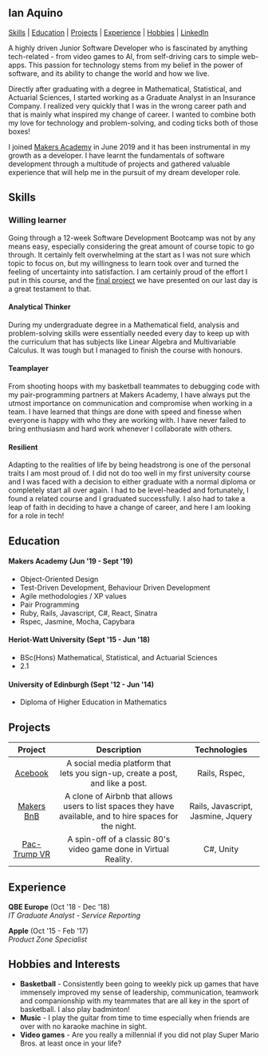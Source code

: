 ## Ian Aquino

[Skills](https://github.com/ianaquino47/CV/#skills) | [Education](https://github.com/ianaquino47/CV/#education) | [Projects](https://github.com/ianaquino47/CV/#projects) | [Experience](https://github.com/ianaquino47/CV/#experience) | [Hobbies](https://github.com/ianaquino47/CV/#hobbies-and-interests) | [LinkedIn](https://www.linkedin.com/in/ian-aquino/) 

A highly driven Junior Software Developer who is fascinated by anything tech-related - from video games to AI, from self-driving cars to simple web-apps. This passion for technology stems from my belief in the power of software, and its ability to change the world and how we live. 

Directly after graduating with a degree in Mathematical, Statistical, and Actuarial Sciences, I started working as a Graduate Analyst in an Insurance Company. I realized very quickly that I was in the wrong career path and that is mainly what inspired my change of career. I wanted to combine both my love for technology and problem-solving, and coding ticks both of those boxes! 

I joined [Makers Academy](http://www.makersacademy.com/) in June 2019 and it has been instrumental in my growth as a developer. I have learnt the fundamentals of software development through a multitude of projects and gathered valuable experience that will help me in the pursuit of my dream developer role.

## Skills 

### Willing learner

Going through a 12-week Software Development Bootcamp was not by any means easy, especially considering the great amount of course topic to go through. It certainly felt overwhelming at the start as I was not sure which topic to focus on, but my willingness to learn took over and turned the feeling of uncertainty into satisfaction. I am certainly proud of the effort I put in this course, and the [final project](https://github.com/Kaymo1990/PacTrumpVR) we have presented on our last day is a great testament to that. 

#### Analytical Thinker

During my undergraduate degree in a Mathematical field, analysis and problem-solving skills were essentially needed every day to keep up with the curriculum that has subjects like Linear Algebra and Multivariable Calculus. It was tough but I managed to finish the course with honours.

#### Teamplayer

From shooting hoops with my basketball teammates to debugging code with my pair-programming partners at Makers Academy, I have always put the utmost importance on communication and compromise when working in a team. I have learned that things are done with speed and finesse when everyone is happy with who they are working with. I have never failed to bring enthusiasm and hard work whenever I collaborate with others. 

#### Resilient

Adapting to the realities of life by being headstrong is one of the personal traits I am most proud of. I did not do too well in my first university course and I was faced with a decision to either graduate with a normal diploma or completely start all over again. I had to be level-headed and fortunately, I found a related course and I graduated successfully. I also had to take a leap of faith in deciding to have a change of career, and here I am looking for a role in tech!

## Education

#### Makers Academy (Jun '19 - Sept '19)

- Object-Oriented Design
- Test-Driven Development, Behaviour Driven Development
- Agile methodologies / XP values
- Pair Programming
- Ruby, Rails, Javascript, C#, React, Sinatra
- Rspec, Jasmine, Mocha, Capybara

#### Heriot-Watt University (Sept '15 - Jun '18)

- BSc(Hons) Mathematical, Statistical, and Actuarial Sciences
- 2.1

#### University of Edinburgh (Sept '12 - Jun '14)

- Diploma of Higher Education in Mathematics

## Projects

|                           Project                            |                         Description                          |            Technologies            |
| :----------------------------------------------------------: | :----------------------------------------------------------: | :--------------------------------: |
| [Acebook](https://github.com/ianaquino47/acebook-Stay_on_Track) | A social media platform that lets you sign-up, create a post, and like a post. |           Rails, Rspec,            |
| [Makers BnB](https://github.com/KajaMaria/Airbe_or_not_to_be) | A clone of Airbnb that allows users to list spaces they have available, and to hire spaces for the night. | Rails, Javascript, Jasmine, Jquery |
|   [Pac-Trump VR](https://github.com/Kaymo1990/PacTrumpVR)    | A spin-off of a classic 80's video game done in Virtual Reality. |             C#, Unity              |



## Experience

**QBE Europe** (Oct '18 - Dec '18)    
*IT Graduate Analyst - Service Reporting*  

**Apple** (Oct '15 - Feb '17)    
*Product Zone Specialist*  

## Hobbies and Interests

- **Basketball** - Consistently been going to weekly pick up games that have immensely improved my sense of leadership, communication, teamwork and companionship with my teammates that are
  all key in the sport of basketball. I also play badminton!
- **Music**  - I play the guitar from time to time especially when friends are over with no karaoke machine in sight.
- **Video games** - Are you really a millennial if you did not play Super Mario Bros. at least once in your life?